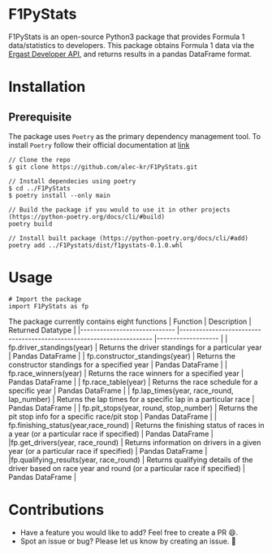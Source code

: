 # F1PyStats
F1PyStats is an open-source Python3 package that provides Formula 1 data/statistics to developers.
This package obtains Formula 1 data via the [Ergast Developer API](http://ergast.com/mrd/), and returns results in a pandas DataFrame format.


# Installation
## Prerequisite
The package uses `Poetry` as the primary dependency management tool. To install `Poetry` follow their 
official documentation at [link](https://python-poetry.org/docs/)
```
// Clone the repo
$ git clone https://github.com/alec-kr/F1PyStats.git

// Install dependecies using poetry
$ cd ../F1PyStats
$ poetry install --only main

// Build the package if you would to use it in other projects (https://python-poetry.org/docs/cli/#build)
poetry build

// Install built package (https://python-poetry.org/docs/cli/#add)
poetry add ../F1Pystats/dist/f1pystats-0.1.0.whl
```

# Usage
```
# Import the package
import F1PyStats as fp
```

The package currently contains eight functions
| Function                    	| Description                                                         	| Returned Datatype 	|
|-----------------------------	|---------------------------------------------------------------------	|-------------------	|
| fp.driver_standings(year)      	| Returns the driver standings for a particular year                  	| Pandas DataFrame  	|
| fp.constructor_standings(year) 	| Returns the constructor standings for a specified year              	| Pandas DataFrame  	|
| fp.race_winners(year)          	| Returns the race winners for a specified year                       	| Pandas DataFrame  	|
| fp.race_table(year)           	| Returns the race schedule for a specific year 	                      | Pandas DataFrame  	|
| fp.lap_times(year, race_round, lap_number)           	| Returns the lap times for a specific lap in a particular race 	                      | Pandas DataFrame  	|
| fp.pit_stops(year, round, stop_number)           	| Returns the pit stop info for a specific race/pit stop 	                      | Pandas DataFrame  	|
| fp.finishing_status(year,race_round)  | Returns the finishing status of races in a year (or a particular race if specified)     | Pandas DataFrame  |
|fp.get_drivers(year, race_round) | Returns information on drivers in a given year (or a particular race if specified) | Pandas DataFrame |
|fp.qualifying_results(year, race_round) | Returns qualifying details of the driver based on race year and round (or a particular race if specified) | Pandas DataFrame |


# Contributions
- Have a feature you would like to add? Feel free to create a PR :smile:.
- Spot an issue or bug? Please let us know by creating an issue. :bug:
